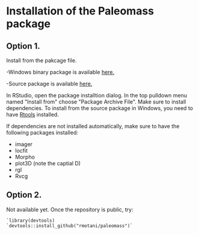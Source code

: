 # Installation of the Paleomass package

## Option 1.
Install from the pakcage file. 

-Windows binary package is available [here.](./paleomass_1.0.2.zip)   

-Source package is available [here.](./paleomass_1.0.2.tar.gz)

In RStudio, open the package installtion dialog. In the top pulldown menu named "Install from" choose "Package Archive File". Make sure to install dependencies. To install from the source package in Windows, you need to have [Rtools](https://cran.r-project.org/bin/windows/Rtools/) installed.

If dependencies are not installed automatically, make sure to have the following packages installed:
- imager
- locfit
- Morpho
- plot3D (note the captial D)
- rgl
- Rvcg


## Option 2.
Not available yet. Once the repository is public, try:

``` 
`library(devtools)
`devtools::install_github("rmotani/paleomass")`
```


